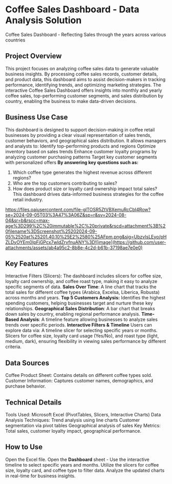 # Coffee Sales Dashboard - Data Analysis Solution
Coffee Sales Dashboard - Reflecting Sales through the years across various countries

## Project Overview
This project focuses on analyzing coffee sales data to generate valuable business insights. By processing coffee sales records, customer details, and product data, this dashboard aims to assist decision-makers in tracking performance, identifying trends, and optimizing marketing strategies.
The interactive Coffee Sales Dashboard offers insights into monthly and yearly coffee sales, top-performing customer segments, and sales distribution by country, enabling the business to make data-driven decisions.


## Business Use Case
This dashboard is designed to support decision-making in coffee retail businesses by providing a clear visual representation of sales trends, customer behaviors, and geographical sales distribution. It allows managers and analysts to:
Identify top-performing products and regions
Optimize inventory based on sales trends
Enhance customer loyalty programs by analyzing customer purchasing patterns
Target key customer segments with personalized offers
**By answering key questions such as:**
1. Which coffee type generates the highest revenue across different regions?
2. Who are the top customers contributing to sales?
3. How does product size or loyalty card ownership impact total sales? This dashboard drives data-informed business strategies for the coffee retail industry.

https://files.oaiusercontent.com/file-glTOSR5ZtVBXemuRcCbI4Row?se=2024-09-05T03%3A47%3A06Z&sp=r&sv=2024-08-04&sr=b&rscc=max-age%3D299%2C%20immutable%2C%20private&rscd=attachment%3B%20filename%3DScreenshot%25202024-09-05%2520at%25201.40.10%25E2%2580%25AFpm.png&sig=UbzvIsLEyo/pHZLDyOYEm0IpFjGPcx7wIdZrvfnuANY%3D![image](https://github.com/user-attachments/assets/ab4a95c2-8b8e-4c2d-b61b-37198ae7e0e0)

## Key Features
Interactive Filters (Slicers): The dashboard includes slicers for coffee size, loyalty card ownership, and coffee roast type, making it easy to analyze specific segments of data.
**Sales Over Time**: A line chart that tracks the total sales for different coffee types (Arabica, Excelsa, Liberica, Robusta) across months and years.
**Top 5 Customers Analysis:** Identifies the highest spending customers, helping businesses target and nurture these key relationships.
**Geographical Sales Distribution**: A bar chart that breaks down sales by country, enabling regional performance analysis.
**Time-Based Analysis**: A timeline feature allowing businesses to analyze sales trends over specific periods.
**Interactive Filters & Timeline**
Users can explore data via:
A timeline slicer for selecting specific years or months.
Slicers for coffee size, loyalty card usage (Yes/No), and roast type (light, medium, dark), ensuring flexibility in viewing sales performance by different criteria.


## Data Sources
Coffee Product Sheet: Contains details on different coffee types sold.
Customer Information: Captures customer names, demographics, and purchase behavior.

## Technical Details
Tools Used: Microsoft Excel (PivotTables, Slicers, Interactive Charts)
Data Analysis Techniques:
Trend analysis using line charts
Customer segmentation via pivot tables
Geographical analysis of sales
Key Metrics: Total sales, customer loyalty impact, geographical performance.

## How to Use
Open the Excel file.
Open the **Dashboard** sheet - Use the interactive timeline to select specific years and months.
Utilize the slicers for coffee size, loyalty card, and coffee type to filter data.
Analyze the updated charts in real-time for business insights.

